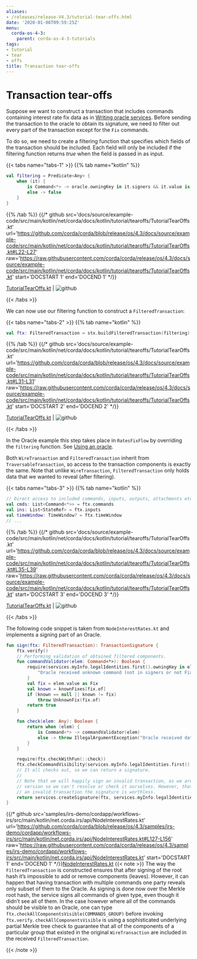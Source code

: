 ```yaml
---
aliases:
- /releases/release-V4.3/tutorial-tear-offs.html
date: '2020-01-08T09:59:25Z'
menu:
  corda-os-4-3:
    parent: corda-os-4-3-tutorials
tags:
- tutorial
- tear
- offs
title: Transaction tear-offs
---
```





# Transaction tear-offs

Suppose we want to construct a transaction that includes commands containing interest rate fix data as in
[Writing oracle services](oracles.md). Before sending the transaction to the oracle to obtain its signature, we need to filter out every part
of the transaction except for the `Fix` commands.

To do so, we need to create a filtering function that specifies which fields of the transaction should be included.
Each field will only be included if the filtering function returns *true* when the field is passed in as input.

{{< tabs name="tabs-1" >}}
{{% tab name="kotlin" %}}
```kotlin
val filtering = Predicate<Any> {
    when (it) {
        is Command<*> -> oracle.owningKey in it.signers && it.value is Fix
        else -> false
    }
}

```
{{% /tab %}}
{{/* github src='docs/source/example-code/src/main/kotlin/net/corda/docs/kotlin/tutorial/tearoffs/TutorialTearOffs.kt' url='https://github.com/corda/corda/blob/release/os/4.3/docs/source/example-code/src/main/kotlin/net/corda/docs/kotlin/tutorial/tearoffs/TutorialTearOffs.kt#L22-L27' raw='https://raw.githubusercontent.com/corda/corda/release/os/4.3/docs/source/example-code/src/main/kotlin/net/corda/docs/kotlin/tutorial/tearoffs/TutorialTearOffs.kt' start='DOCSTART 1' end='DOCEND 1' */}}

[TutorialTearOffs.kt](https://github.com/corda/corda/blob/release/os/4.3/docs/source/example-code/src/main/kotlin/net/corda/docs/kotlin/tutorial/tearoffs/TutorialTearOffs.kt) | ![github](/images/svg/github.svg "github")

{{< /tabs >}}

We can now use our filtering function to construct a `FilteredTransaction`:

{{< tabs name="tabs-2" >}}
{{% tab name="kotlin" %}}
```kotlin
val ftx: FilteredTransaction = stx.buildFilteredTransaction(filtering)

```
{{% /tab %}}
{{/* github src='docs/source/example-code/src/main/kotlin/net/corda/docs/kotlin/tutorial/tearoffs/TutorialTearOffs.kt' url='https://github.com/corda/corda/blob/release/os/4.3/docs/source/example-code/src/main/kotlin/net/corda/docs/kotlin/tutorial/tearoffs/TutorialTearOffs.kt#L31-L31' raw='https://raw.githubusercontent.com/corda/corda/release/os/4.3/docs/source/example-code/src/main/kotlin/net/corda/docs/kotlin/tutorial/tearoffs/TutorialTearOffs.kt' start='DOCSTART 2' end='DOCEND 2' */}}

[TutorialTearOffs.kt](https://github.com/corda/corda/blob/release/os/4.3/docs/source/example-code/src/main/kotlin/net/corda/docs/kotlin/tutorial/tearoffs/TutorialTearOffs.kt) | ![github](/images/svg/github.svg "github")

{{< /tabs >}}

In the Oracle example this step takes place in `RatesFixFlow` by overriding the `filtering` function. See
[Using an oracle](oracles.md#filtering-ref).

Both `WireTransaction` and `FilteredTransaction` inherit from `TraversableTransaction`, so access to the
transaction components is exactly the same. Note that unlike `WireTransaction`,
`FilteredTransaction` only holds data that we wanted to reveal (after filtering).

{{< tabs name="tabs-3" >}}
{{% tab name="kotlin" %}}
```kotlin
// Direct access to included commands, inputs, outputs, attachments etc.
val cmds: List<Command<*>> = ftx.commands
val ins: List<StateRef> = ftx.inputs
val timeWindow: TimeWindow? = ftx.timeWindow
// ...

```
{{% /tab %}}
{{/* github src='docs/source/example-code/src/main/kotlin/net/corda/docs/kotlin/tutorial/tearoffs/TutorialTearOffs.kt' url='https://github.com/corda/corda/blob/release/os/4.3/docs/source/example-code/src/main/kotlin/net/corda/docs/kotlin/tutorial/tearoffs/TutorialTearOffs.kt#L35-L39' raw='https://raw.githubusercontent.com/corda/corda/release/os/4.3/docs/source/example-code/src/main/kotlin/net/corda/docs/kotlin/tutorial/tearoffs/TutorialTearOffs.kt' start='DOCSTART 3' end='DOCEND 3' */}}

[TutorialTearOffs.kt](https://github.com/corda/corda/blob/release/os/4.3/docs/source/example-code/src/main/kotlin/net/corda/docs/kotlin/tutorial/tearoffs/TutorialTearOffs.kt) | ![github](/images/svg/github.svg "github")

{{< /tabs >}}

The following code snippet is taken from `NodeInterestRates.kt` and implements a signing part of an Oracle.

```kotlin
fun sign(ftx: FilteredTransaction): TransactionSignature {
    ftx.verify()
    // Performing validation of obtained filtered components.
    fun commandValidator(elem: Command<*>): Boolean {
        require(services.myInfo.legalIdentities.first().owningKey in elem.signers && elem.value is Fix) {
            "Oracle received unknown command (not in signers or not Fix)."
        }
        val fix = elem.value as Fix
        val known = knownFixes[fix.of]
        if (known == null || known != fix)
            throw UnknownFix(fix.of)
        return true
    }

    fun check(elem: Any): Boolean {
        return when (elem) {
            is Command<*> -> commandValidator(elem)
            else -> throw IllegalArgumentException("Oracle received data of different type than expected.")
        }
    }

    require(ftx.checkWithFun(::check))
    ftx.checkCommandVisibility(services.myInfo.legalIdentities.first().owningKey)
    // It all checks out, so we can return a signature.
    //
    // Note that we will happily sign an invalid transaction, as we are only being presented with a filtered
    // version so we can't resolve or check it ourselves. However, that doesn't matter much, as if we sign
    // an invalid transaction the signature is worthless.
    return services.createSignature(ftx, services.myInfo.legalIdentities.first().owningKey)
}

```
{{/* github src='samples/irs-demo/cordapp/workflows-irs/src/main/kotlin/net.corda.irs/api/NodeInterestRates.kt' url='https://github.com/corda/corda/blob/release/os/4.3/samples/irs-demo/cordapp/workflows-irs/src/main/kotlin/net.corda.irs/api/NodeInterestRates.kt#L127-L156' raw='https://raw.githubusercontent.com/corda/corda/release/os/4.3/samples/irs-demo/cordapp/workflows-irs/src/main/kotlin/net.corda.irs/api/NodeInterestRates.kt' start='DOCSTART 1' end='DOCEND 1' */}}[NodeInterestRates.kt](https://github.com/corda/corda/blob/release/os/4.3/samples/irs-demo/cordapp/workflows-irs/src/main/kotlin/net.corda.irs/api/NodeInterestRates.kt)
{{< note >}}
The way the `FilteredTransaction` is constructed ensures that after signing of the root hash it’s impossible to add or remove
components (leaves). However, it can happen that having transaction with multiple commands one party reveals only subset of them to the Oracle.
As signing is done now over the Merkle root hash, the service signs all commands of given type, even though it didn’t see
all of them. In the case however where all of the commands should be visible to an Oracle, one can type `ftx.checkAllComponentsVisible(COMMANDS_GROUP)` before invoking `ftx.verify`.
`checkAllComponentsVisible` is using a sophisticated underlying partial Merkle tree check to guarantee that all of
the components of a particular group that existed in the original `WireTransaction` are included in the received
`FilteredTransaction`.

{{< /note >}}
